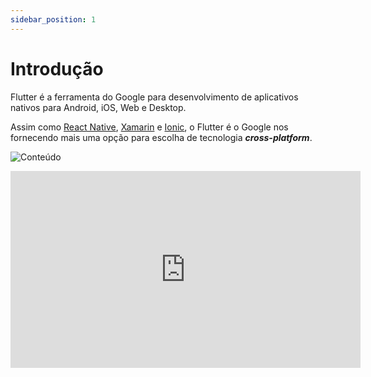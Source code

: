 ```yaml
---
sidebar_position: 1
---
```


# Introdução

Flutter é a ferramenta do Google para desenvolvimento de aplicativos nativos para Android, iOS, Web e Desktop.

Assim como [React Native](https://facebook.github.io/react-native/), [Xamarin](https://docs.microsoft.com/pt-br/xamarin/xamarin-forms/) e [Ionic](https://ionicframework.com), o Flutter é o Google nos fornecendo mais uma opção para escolha de tecnologia _**cross-platform**_.

![Conteúdo](/img/conteudo.webp)

<iframe width="560" height="315" src="https://www.youtube.com/embed/Fx15Ta3Tm3Q" title="Flutter para iniciantes #0 - Apresentação" frameborder="0" allow="accelerometer; autoplay; clipboard-write; encrypted-media; gyroscope; picture-in-picture" allowfullscreen></iframe>